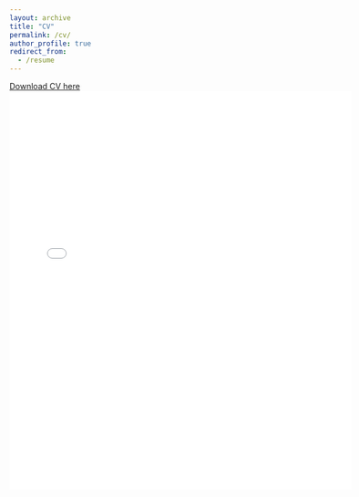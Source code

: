```yaml
---
layout: archive
title: "CV"
permalink: /cv/
author_profile: true
redirect_from:
  - /resume
---
```


[Download CV here](http://kenglish95.github.io/files/CV.pdf)
<embed src="{{ kenglish95.github.io }}/files/CV.pdf" width="600" height="700" type='application/pdf'>

